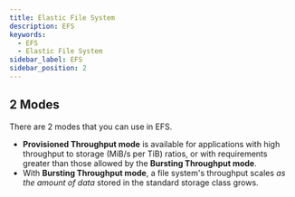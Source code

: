 ```yaml
---
title: Elastic File System
description: EFS
keywords:
  - EFS
  - Elastic File System
sidebar_label: EFS
sidebar_position: 2
---
```


## 2 Modes

There are 2 modes that you can use in EFS.

- **Provisioned Throughput mode** is available for applications with high throughput to storage (MiB/s per TiB) ratios, or with requirements greater than those allowed by the **Bursting Throughput mode**. 
- With **Bursting Throughput mode**, a file system's throughput scales *as the amount of data* stored in the standard storage class grows.